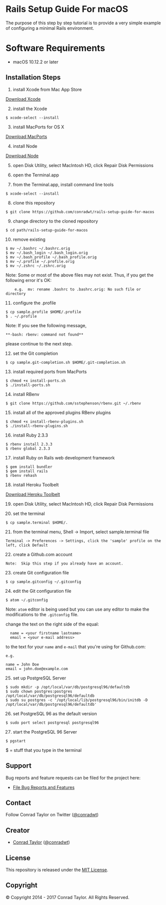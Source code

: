 Rails Setup Guide For macOS
=============================

The purpose of this step by step tutorial is to provide a very simple example of configuring a minimal Rails environment.

# Software Requirements

- macOS 10.12.2 or later

## Installation Steps

1) install Xcode from Mac App Store

  [Download Xcode](https://itunes.apple.com/us/app/xcode/id497799835?mt=12#)

2) install the Xcode

  ```
  $ xcode-select --install
  ```

3) install MacPorts for OS X

  [Download MacPorts](https://github.com/macports/macports-base/releases/download/v2.3.5/MacPorts-2.3.5-10.12-Sierra.pkg)

4) install Node

  [Download Node](https://nodejs.org/dist/v7.4.0/node-v7.4.0.pkg)

5) open Disk Utility, select MacIntosh HD, click Repair Disk Permissions

6) open the Terminal.app

7) from the Terminal.app, install command line tools

  ```
  $ xcode-select --install
  ```

8) clone this repository

  ```
  $ git clone https://github.com/conradwt/rails-setup-guide-for-macos
  ```

9) change directory to the cloned repository

  ```
  $ cd path/rails-setup-guide-for-macos
  ```

10) remove existing

  ```
  $ mv ~/.bashrc ~/.bashrc.orig
  $ mv ~/.bash_login ~/.bash_login.orig
  $ mv ~/.bash_profile ~/.bash_profile.orig
  $ mv ~/.profile ~/.profile.orig
  $ mv ~/.zshrc ~/.zshrc.orig
  ```

  Note: Some or most of the above files may not exist.  Thus, if you get the
        following error it's OK:

        e.g.  mv: rename .bashrc to .bashrc.orig: No such file or directory

11) configure the .profile

  ```
  $ cp sample.profile $HOME/.profile
  $ . ~/.profile
  ```

  Note:  If you see the following message,

  ```
  **-bash: rbenv: command not found**
  ```

  please continue to the next step.

12) set the Git completion

  ```
  $ cp sample.git-completion.sh $HOME/.git-completion.sh
  ```

13) install required ports from MacPorts

  ```
  $ chmod +x install-ports.sh
  $ ./install-ports.sh
  ```

14) install RBenv

  ```
  $ git clone https://github.com/sstephenson/rbenv.git ~/.rbenv
  ```

15) install all of the approved plugins RBenv plugins

  ```
  $ chmod +x install-rbenv-plugins.sh
  $ ./install-rbenv-plugins.sh
  ```

16) install Ruby 2.3.3

  ```
  $ rbenv install 2.3.3
  $ rbenv global 2.3.3
  ```

17) install Ruby on Rails web development framework

  ```
  $ gem install bundler
  $ gem install rails
  $ rbenv rehash
  ```

18) install Heroku Toolbelt

  [Download Heroku Toolbelt](https://toolbelt.heroku.com)

19) open Disk Utility, select MacIntosh HD, click Repair Disk Permissions

20) set the terminal

  ```
  $ cp sample.terminal $HOME/.
  ```

21) from the terminal menu, Shell -> Import, select sample.terminal file

  ```
  Terminal -> Preferences -> Settings, click the 'sample' profile on the left, click Default
  ```

22) create a Github.com account

  ```
  Note:  Skip this step if you already have an account.
  ```

23) create Git configuration file

  ```
  $ cp sample.gitconfig ~/.gitconfig
  ```

24) edit the Git configuration file

  ```
  $ atom ~/.gitconfig
  ```

  Note: `atom` editor is being used but you can use any editor to make the
        modifications to the `.gitconfig` file.  

  change the text on the right side of the equal:

	  name = <your firstname lastname>
	  email = <your e-mail address>

  to the text for your `name` and `e-mail` that you're using for Github.com:

    e.g.

    name = John Doe
    email = john.doe@example.com

25) set up PostgreSQL Server

  ```
  $ sudo mkdir -p /opt/local/var/db/postgresql96/defaultdb
  $ sudo chown postgres:postgres /opt/local/var/db/postgresql96/defaultdb
  $ sudo su postgres -c '/opt/local/lib/postgresql96/bin/initdb -D /opt/local/var/db/postgresql96/defaultdb'
  ```

26) set PostgreSQL 96 as the default version

  ```
  $ sudo port select postgresql postgresql96
  ```

27) start the PostgreSQL 96 Server

  ```
  $ pgstart
  ```

$ = stuff that you type in the terminal

## Support

Bug reports and feature requests can be filed for the <add project here> project here:

* [File Bug Reports and Features](https://github.com/conradwt/rails-setup-guide-for-macos/issues)

## Contact

Follow Conrad Taylor on Twitter ([@conradwt](https://twitter.com/conradwt))

## Creator

- [Conrad Taylor](http://github.com/conradwt) ([@conradwt](https://twitter.com/conradwt))

## License

This repository is released under the [MIT License](http://www.opensource.org/licenses/MIT).

## Copyright

&copy; Copyright 2014 - 2017 Conrad Taylor. All Rights Reserved.
